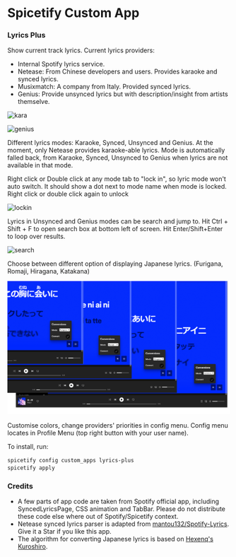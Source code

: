 # Spicetify Custom App

### Lyrics Plus

Show current track lyrics. Current lyrics providers:

- Internal Spotify lyrics service.
- Netease: From Chinese developers and users. Provides karaoke and synced lyrics.
- Musixmatch: A company from Italy. Provided synced lyrics.
- Genius: Provide unsynced lyrics but with description/insight from artists themselve.

![kara](./kara.png)

![genius](./genius.png)

Different lyrics modes: Karaoke, Synced, Unsynced and Genius. At the moment, only Netease provides karaoke-able lyrics. Mode is automatically falled back, from Karaoke, Synced, Unsynced to Genius when lyrics are not available in that mode.

Right click or Double click at any mode tab to "lock in", so lyric mode won't auto switch. It should show a dot next to mode name when mode is locked. Right click or double click again to unlock

![lockin](./lockin.png)

Lyrics in Unsynced and Genius modes can be search and jump to. Hit Ctrl + Shift + F to open search box at bottom left of screen. Hit Enter/Shift+Enter to loop over results.

![search](./search.png)

Choose between different option of displaying Japanese lyrics. (Furigana, Romaji, Hiragana, Katakana)

![conversion](./conversion.png)

Customise colors, change providers' priorities in config menu. Config menu locates in Profile Menu (top right button with your user name).

To install, run:

```bash
spicetify config custom_apps lyrics-plus
spicetify apply
```

### Credits

- A few parts of app code are taken from Spotify official app, including SyncedLyricsPage, CSS animation and TabBar. Please do not distribute these code else where out of Spotify/Spicetify context.
- Netease synced lyrics parser is adapted from [mantou132/Spotify-Lyrics](https://github.com/mantou132/Spotify-Lyrics). Give it a Star if you like this app.
- The algorithm for converting Japanese lyrics is based on [Hexenq's Kuroshiro](https://github.com/hexenq/kuroshiro).
